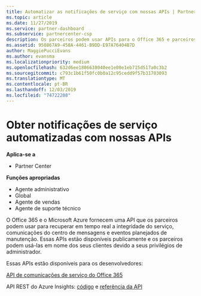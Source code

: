 ```yaml
---
title: Automatizar as notificações de serviço com nossas APIs | Partner Center
ms.topic: article
ms.date: 11/27/2019
ms.service: partner-dashboard
ms.subservice: partnercenter-csp
description: Os parceiros podem usar APIs para o Office 365 e parceiros de Microsoft Azure para a integridade do serviço em tempo real, comunicações do centro de mensagens e eventos de manutenção planejada.
ms.assetid: 950867A9-458A-4461-B9DD-E97A76404B7D
author: MaggiePucciEvans
ms.author: evansma
ms.localizationpriority: medium
ms.openlocfilehash: 632d6ee1806638040ee1e08e1eb715d517a0c3b2
ms.sourcegitcommit: c793c1b61f50fc0b0a12c95cedd9f57b31703093
ms.translationtype: MT
ms.contentlocale: pt-BR
ms.lasthandoff: 12/03/2019
ms.locfileid: "74722208"
---
```

# <a name="get-automated-service-notifications-with-our-apis"></a>Obter notificações de serviço automatizadas com nossas APIs

**Aplica-se a**

-  Partner Center

**Funções apropriadas**

- Agente administrativo
- Global 
- Agente de vendas
- Agente de suporte técnico

O Office 365 e o Microsoft Azure fornecem uma API que os parceiros podem usar para recuperar em tempo real a integridade do serviço, comunicações do centro de mensagens e eventos planejados de manutenção. Essas APIs estão disponíveis publicamente e os parceiros podem usá-las em nome dos seus clientes devido a seus privilégios de administrador.

Essas APIs estão disponíveis para os desenvolvedores:

[API de comunicações de serviço do Office 365](https://go.microsoft.com/fwlink/p/?LinkId=616899)

API REST do Azure Insights: [código](https://go.microsoft.com/fwlink/p/?LinkId=617299) e [referência da API](https://go.microsoft.com/fwlink/p/?LinkId=617300)

 

 



